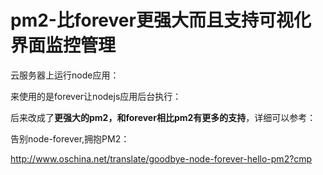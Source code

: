 # pm2-比forever更强大而且支持可视化界面监控管理

云服务器上运行node应用：

来使用的是forever让nodejs应用后台执行：

后来改成了**更强大的pm2，和forever相比pm2有更多的支持**，详细可以参考：

告别node-forever,拥抱PM2：

http://www.oschina.net/translate/goodbye-node-forever-hello-pm2?cmp

